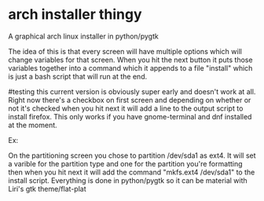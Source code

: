 # arch installer thingy
A graphical arch linux installer in python/pygtk

The idea of this is that every screen will have multiple options which 
will change variables for that screen. When you hit the next button it 
puts those variables together into a command which it appends to a file 
"install" which is just a bash script that will run at the end.

#testing
this current version is obviously super early and doesn't work at all. Right now there's a checkbox on first screen and depending on whether or not it's checked when you hit next it will add a line to the output script to install firefox. This only works if you have gnome-terminal and dnf installed at the moment.

Ex:

On the partitioning screen you chose to partition /dev/sda1 as ext4. It 
will set a varible for the partition type and one for the partition 
you're formatting then when you hit next it 
will add the command "mkfs.ext4 /dev/sda1" to the install script. 
Everything is done in python/pygtk so it can be material with Liri's gtk 
theme/flat-plat


